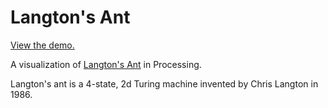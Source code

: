 # Langton's Ant

[View the demo.](https://lucasmelin.com/langtonsant)

A visualization of [Langton's Ant](https://en.wikipedia.org/wiki/Langton%27s_ant) in Processing. 

Langton's ant is a 4-state, 2d Turing machine invented by Chris Langton in 1986.
